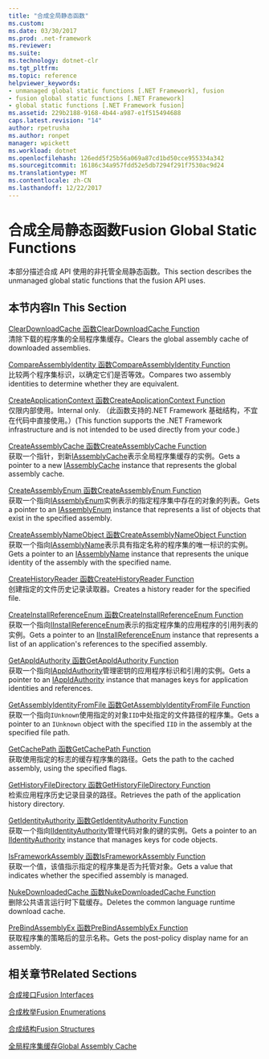 ```yaml
---
title: "合成全局静态函数"
ms.custom: 
ms.date: 03/30/2017
ms.prod: .net-framework
ms.reviewer: 
ms.suite: 
ms.technology: dotnet-clr
ms.tgt_pltfrm: 
ms.topic: reference
helpviewer_keywords:
- unmanaged global static functions [.NET Framework], fusion
- fusion global static functions [.NET Framework]
- global static functions [.NET Framework fusion]
ms.assetid: 229b2188-9168-4b44-a987-e1f515494688
caps.latest.revision: "14"
author: rpetrusha
ms.author: ronpet
manager: wpickett
ms.workload: dotnet
ms.openlocfilehash: 126edd5f25b56a069a87cd1bd50cce955334a342
ms.sourcegitcommit: 16186c34a957fdd52e5db7294f291f7530ac9d24
ms.translationtype: MT
ms.contentlocale: zh-CN
ms.lasthandoff: 12/22/2017
---
```

# <a name="fusion-global-static-functions"></a><span data-ttu-id="126c6-102">合成全局静态函数</span><span class="sxs-lookup"><span data-stu-id="126c6-102">Fusion Global Static Functions</span></span>
<span data-ttu-id="126c6-103">本部分描述合成 API 使用的非托管全局静态函数。</span><span class="sxs-lookup"><span data-stu-id="126c6-103">This section describes the unmanaged global static functions that the fusion API uses.</span></span>  
  
## <a name="in-this-section"></a><span data-ttu-id="126c6-104">本节内容</span><span class="sxs-lookup"><span data-stu-id="126c6-104">In This Section</span></span>  
 [<span data-ttu-id="126c6-105">ClearDownloadCache 函数</span><span class="sxs-lookup"><span data-stu-id="126c6-105">ClearDownloadCache Function</span></span>](../../../../docs/framework/unmanaged-api/fusion/cleardownloadcache-function.md)  
 <span data-ttu-id="126c6-106">清除下载的程序集的全局程序集缓存。</span><span class="sxs-lookup"><span data-stu-id="126c6-106">Clears the global assembly cache of downloaded assemblies.</span></span>  
  
 [<span data-ttu-id="126c6-107">CompareAssemblyIdentity 函数</span><span class="sxs-lookup"><span data-stu-id="126c6-107">CompareAssemblyIdentity Function</span></span>](../../../../docs/framework/unmanaged-api/fusion/compareassemblyidentity-function.md)  
 <span data-ttu-id="126c6-108">比较两个程序集标识，以确定它们是否等效。</span><span class="sxs-lookup"><span data-stu-id="126c6-108">Compares two assembly identities to determine whether they are equivalent.</span></span>  
  
 [<span data-ttu-id="126c6-109">CreateApplicationContext 函数</span><span class="sxs-lookup"><span data-stu-id="126c6-109">CreateApplicationContext Function</span></span>](../../../../docs/framework/unmanaged-api/fusion/createapplicationcontext-function.md)  
 <span data-ttu-id="126c6-110">仅限内部使用。</span><span class="sxs-lookup"><span data-stu-id="126c6-110">Internal only.</span></span> <span data-ttu-id="126c6-111">（此函数支持的.NET Framework 基础结构，不宜在代码中直接使用。）</span><span class="sxs-lookup"><span data-stu-id="126c6-111">(This function supports the .NET Framework infrastructure and is not intended to be used directly from your code.)</span></span>  
  
 [<span data-ttu-id="126c6-112">CreateAssemblyCache 函数</span><span class="sxs-lookup"><span data-stu-id="126c6-112">CreateAssemblyCache Function</span></span>](../../../../docs/framework/unmanaged-api/fusion/createassemblycache-function.md)  
 <span data-ttu-id="126c6-113">获取一个指针，到新[IAssemblyCache](../../../../docs/framework/unmanaged-api/fusion/iassemblycache-interface.md)表示全局程序集缓存的实例。</span><span class="sxs-lookup"><span data-stu-id="126c6-113">Gets a pointer to a new [IAssemblyCache](../../../../docs/framework/unmanaged-api/fusion/iassemblycache-interface.md) instance that represents the global assembly cache.</span></span>  
  
 [<span data-ttu-id="126c6-114">CreateAssemblyEnum 函数</span><span class="sxs-lookup"><span data-stu-id="126c6-114">CreateAssemblyEnum Function</span></span>](../../../../docs/framework/unmanaged-api/fusion/createassemblyenum-function.md)  
 <span data-ttu-id="126c6-115">获取一个指向[IAssemblyEnum](../../../../docs/framework/unmanaged-api/fusion/iassemblyenum-interface.md)实例表示的指定程序集中存在的对象的列表。</span><span class="sxs-lookup"><span data-stu-id="126c6-115">Gets a pointer to an [IAssemblyEnum](../../../../docs/framework/unmanaged-api/fusion/iassemblyenum-interface.md) instance that represents a list of objects that exist in the specified assembly.</span></span>  
  
 [<span data-ttu-id="126c6-116">CreateAssemblyNameObject 函数</span><span class="sxs-lookup"><span data-stu-id="126c6-116">CreateAssemblyNameObject Function</span></span>](../../../../docs/framework/unmanaged-api/fusion/createassemblynameobject-function.md)  
 <span data-ttu-id="126c6-117">获取一个指向[IAssemblyName](../../../../docs/framework/unmanaged-api/fusion/iassemblyname-interface.md)表示具有指定名称的程序集的唯一标识的实例。</span><span class="sxs-lookup"><span data-stu-id="126c6-117">Gets a pointer to an [IAssemblyName](../../../../docs/framework/unmanaged-api/fusion/iassemblyname-interface.md) instance that represents the unique identity of the assembly with the specified name.</span></span>  
  
 [<span data-ttu-id="126c6-118">CreateHistoryReader 函数</span><span class="sxs-lookup"><span data-stu-id="126c6-118">CreateHistoryReader Function</span></span>](../../../../docs/framework/unmanaged-api/fusion/createhistoryreader-function.md)  
 <span data-ttu-id="126c6-119">创建指定的文件历史记录读取器。</span><span class="sxs-lookup"><span data-stu-id="126c6-119">Creates a history reader for the specified file.</span></span>  
  
 [<span data-ttu-id="126c6-120">CreateInstallReferenceEnum 函数</span><span class="sxs-lookup"><span data-stu-id="126c6-120">CreateInstallReferenceEnum Function</span></span>](../../../../docs/framework/unmanaged-api/fusion/createinstallreferenceenum-function.md)  
 <span data-ttu-id="126c6-121">获取一个指向[IInstallReferenceEnum](../../../../docs/framework/unmanaged-api/fusion/iinstallreferenceenum-interface.md)表示的指定程序集的应用程序的引用列表的实例。</span><span class="sxs-lookup"><span data-stu-id="126c6-121">Gets a pointer to an [IInstallReferenceEnum](../../../../docs/framework/unmanaged-api/fusion/iinstallreferenceenum-interface.md) instance that represents a list of an application's references to the specified assembly.</span></span>  
  
 [<span data-ttu-id="126c6-122">GetAppIdAuthority 函数</span><span class="sxs-lookup"><span data-stu-id="126c6-122">GetAppIdAuthority Function</span></span>](../../../../docs/framework/unmanaged-api/fusion/getappidauthority-function.md)  
 <span data-ttu-id="126c6-123">获取一个指向[IAppIdAuthority](../../../../docs/framework/unmanaged-api/fusion/iappidauthority-interface.md)管理密钥的应用程序标识和引用的实例。</span><span class="sxs-lookup"><span data-stu-id="126c6-123">Gets a pointer to an [IAppIdAuthority](../../../../docs/framework/unmanaged-api/fusion/iappidauthority-interface.md) instance that manages keys for application identities and references.</span></span>  
  
 [<span data-ttu-id="126c6-124">GetAssemblyIdentityFromFile 函数</span><span class="sxs-lookup"><span data-stu-id="126c6-124">GetAssemblyIdentityFromFile Function</span></span>](../../../../docs/framework/unmanaged-api/fusion/getassemblyidentityfromfile-function.md)  
 <span data-ttu-id="126c6-125">获取一个指向`IUnknown`使用指定的对象`IID`中处指定的文件路径的程序集。</span><span class="sxs-lookup"><span data-stu-id="126c6-125">Gets a pointer to an `IUnknown` object with the specified `IID` in the assembly at the specified file path.</span></span>  
  
 [<span data-ttu-id="126c6-126">GetCachePath 函数</span><span class="sxs-lookup"><span data-stu-id="126c6-126">GetCachePath Function</span></span>](../../../../docs/framework/unmanaged-api/fusion/getcachepath-function.md)  
 <span data-ttu-id="126c6-127">获取使用指定的标志的缓存程序集的路径。</span><span class="sxs-lookup"><span data-stu-id="126c6-127">Gets the path to the cached assembly, using the specified flags.</span></span>  
  
 [<span data-ttu-id="126c6-128">GetHistoryFileDirectory 函数</span><span class="sxs-lookup"><span data-stu-id="126c6-128">GetHistoryFileDirectory Function</span></span>](../../../../docs/framework/unmanaged-api/fusion/gethistoryfiledirectory-function.md)  
 <span data-ttu-id="126c6-129">检索应用程序历史记录目录的路径。</span><span class="sxs-lookup"><span data-stu-id="126c6-129">Retrieves the path of the application history directory.</span></span>  
  
 [<span data-ttu-id="126c6-130">GetIdentityAuthority 函数</span><span class="sxs-lookup"><span data-stu-id="126c6-130">GetIdentityAuthority Function</span></span>](../../../../docs/framework/unmanaged-api/fusion/getidentityauthority-function.md)  
 <span data-ttu-id="126c6-131">获取一个指向[IIdentityAuthority](../../../../docs/framework/unmanaged-api/fusion/iidentityauthority-interface.md)管理代码对象的键的实例。</span><span class="sxs-lookup"><span data-stu-id="126c6-131">Gets a pointer to an [IIdentityAuthority](../../../../docs/framework/unmanaged-api/fusion/iidentityauthority-interface.md) instance that manages keys for code objects.</span></span>  
  
 [<span data-ttu-id="126c6-132">IsFrameworkAssembly 函数</span><span class="sxs-lookup"><span data-stu-id="126c6-132">IsFrameworkAssembly Function</span></span>](../../../../docs/framework/unmanaged-api/fusion/isframeworkassembly-function.md)  
 <span data-ttu-id="126c6-133">获取一个值，该值指示指定的程序集是否为托管对象。</span><span class="sxs-lookup"><span data-stu-id="126c6-133">Gets a value that indicates whether the specified assembly is managed.</span></span>  
  
 [<span data-ttu-id="126c6-134">NukeDownloadedCache 函数</span><span class="sxs-lookup"><span data-stu-id="126c6-134">NukeDownloadedCache Function</span></span>](../../../../docs/framework/unmanaged-api/fusion/nukedownloadedcache-function.md)  
 <span data-ttu-id="126c6-135">删除公共语言运行时下载缓存。</span><span class="sxs-lookup"><span data-stu-id="126c6-135">Deletes the common language runtime download cache.</span></span>  
  
 [<span data-ttu-id="126c6-136">PreBindAssemblyEx 函数</span><span class="sxs-lookup"><span data-stu-id="126c6-136">PreBindAssemblyEx Function</span></span>](../../../../docs/framework/unmanaged-api/fusion/prebindassemblyex-function.md)  
 <span data-ttu-id="126c6-137">获取程序集的策略后的显示名称。</span><span class="sxs-lookup"><span data-stu-id="126c6-137">Gets the post-policy display name for an assembly.</span></span>  
  
## <a name="related-sections"></a><span data-ttu-id="126c6-138">相关章节</span><span class="sxs-lookup"><span data-stu-id="126c6-138">Related Sections</span></span>  
 [<span data-ttu-id="126c6-139">合成接口</span><span class="sxs-lookup"><span data-stu-id="126c6-139">Fusion Interfaces</span></span>](../../../../docs/framework/unmanaged-api/fusion/fusion-interfaces.md)  
  
 [<span data-ttu-id="126c6-140">合成枚举</span><span class="sxs-lookup"><span data-stu-id="126c6-140">Fusion Enumerations</span></span>](../../../../docs/framework/unmanaged-api/fusion/fusion-enumerations.md)  
  
 [<span data-ttu-id="126c6-141">合成结构</span><span class="sxs-lookup"><span data-stu-id="126c6-141">Fusion Structures</span></span>](../../../../docs/framework/unmanaged-api/fusion/fusion-structures.md)  
  
 [<span data-ttu-id="126c6-142">全局程序集缓存</span><span class="sxs-lookup"><span data-stu-id="126c6-142">Global Assembly Cache</span></span>](../../../../docs/framework/app-domains/gac.md)
